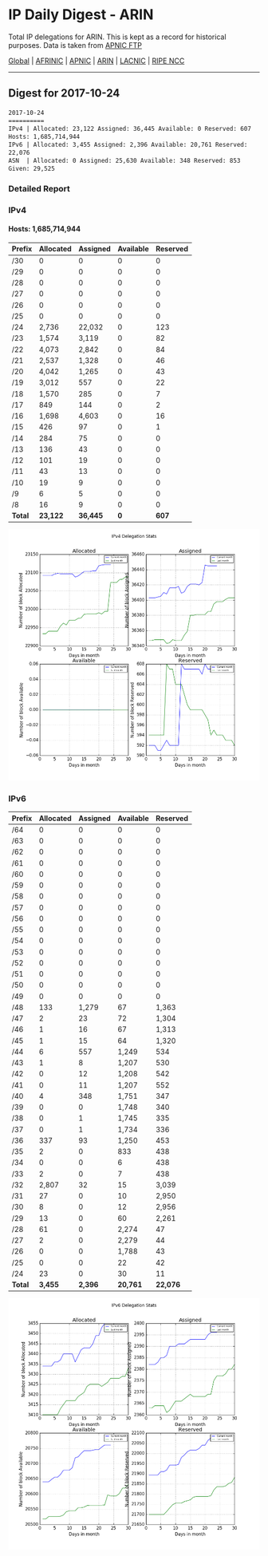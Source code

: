 # IP Daily Digest - ARIN 

Total IP delegations for ARIN. This is kept as a record for historical purposes. Data is taken from [APNIC FTP](https://ftp.apnic.net/)

[Global](https://github.com/csmets/IP-Daily-Digest) | [AFRINIC](https://github.com/csmets/IP-Daily-Digest/tree/master/archives/AFRINIC) | [APNIC](https://github.com/csmets/IP-Daily-Digest/tree/master/archives/APNIC) | [ARIN](https://github.com/csmets/IP-Daily-Digest/tree/master/archives/ARIN) | [LACNIC](https://github.com/csmets/IP-Daily-Digest/tree/master/archives/LACNIC) | [RIPE NCC](https://github.com/csmets/IP-Daily-Digest/tree/master/archives/RIPE_NCC)

---

## Digest for 2017-10-24
```
2017-10-24
==========
IPv4 | Allocated: 23,122 Assigned: 36,445 Available: 0 Reserved: 607 Hosts: 1,685,714,944
IPv6 | Allocated: 3,455 Assigned: 2,396 Available: 20,761 Reserved: 22,076
ASN  | Allocated: 0 Assigned: 25,630 Available: 348 Reserved: 853 Given: 29,525
```

### Detailed Report

### IPv4

#### Hosts: **1,685,714,944**

| Prefix | Allocated | Assigned | Available | Reserved |
| ----- | ----- | ----- | ----- | ----- |
| /30 | 0 | 0 | 0 | 0 |
| /29 | 0 | 0 | 0 | 0 |
| /28 | 0 | 0 | 0 | 0 |
| /27 | 0 | 0 | 0 | 0 |
| /26 | 0 | 0 | 0 | 0 |
| /25 | 0 | 0 | 0 | 0 |
| /24 | 2,736 | 22,032 | 0 | 123 |
| /23 | 1,574 | 3,119 | 0 | 82 |
| /22 | 4,073 | 2,842 | 0 | 84 |
| /21 | 2,537 | 1,328 | 0 | 46 |
| /20 | 4,042 | 1,265 | 0 | 43 |
| /19 | 3,012 | 557 | 0 | 22 |
| /18 | 1,570 | 285 | 0 | 7 |
| /17 | 849 | 144 | 0 | 2 |
| /16 | 1,698 | 4,603 | 0 | 16 |
| /15 | 426 | 97 | 0 | 1 |
| /14 | 284 | 75 | 0 | 0 |
| /13 | 136 | 43 | 0 | 0 |
| /12 | 101 | 19 | 0 | 0 |
| /11 | 43 | 13 | 0 | 0 |
| /10 | 19 | 9 | 0 | 0 |
| /9 | 6 | 5 | 0 | 0 |
| /8 | 16 | 9 | 0 | 0 |
| **Total** | **23,122** | **36,445** | **0** | **607** |

![ipv4-stats](ipv4-figure.png)

### IPv6

| Prefix | Allocated | Assigned | Available | Reserved |
| ----- | ----- | ----- | ----- | ----- |
| /64 | 0 | 0 | 0 | 0 |
| /63 | 0 | 0 | 0 | 0 |
| /62 | 0 | 0 | 0 | 0 |
| /61 | 0 | 0 | 0 | 0 |
| /60 | 0 | 0 | 0 | 0 |
| /59 | 0 | 0 | 0 | 0 |
| /58 | 0 | 0 | 0 | 0 |
| /57 | 0 | 0 | 0 | 0 |
| /56 | 0 | 0 | 0 | 0 |
| /55 | 0 | 0 | 0 | 0 |
| /54 | 0 | 0 | 0 | 0 |
| /53 | 0 | 0 | 0 | 0 |
| /52 | 0 | 0 | 0 | 0 |
| /51 | 0 | 0 | 0 | 0 |
| /50 | 0 | 0 | 0 | 0 |
| /49 | 0 | 0 | 0 | 0 |
| /48 | 133 | 1,279 | 67 | 1,363 |
| /47 | 2 | 23 | 72 | 1,304 |
| /46 | 1 | 16 | 67 | 1,313 |
| /45 | 1 | 15 | 64 | 1,320 |
| /44 | 6 | 557 | 1,249 | 534 |
| /43 | 1 | 8 | 1,207 | 530 |
| /42 | 0 | 12 | 1,208 | 542 |
| /41 | 0 | 11 | 1,207 | 552 |
| /40 | 4 | 348 | 1,751 | 347 |
| /39 | 0 | 0 | 1,748 | 340 |
| /38 | 0 | 1 | 1,745 | 335 |
| /37 | 0 | 1 | 1,734 | 336 |
| /36 | 337 | 93 | 1,250 | 453 |
| /35 | 2 | 0 | 833 | 438 |
| /34 | 0 | 0 | 6 | 438 |
| /33 | 2 | 0 | 7 | 438 |
| /32 | 2,807 | 32 | 15 | 3,039 |
| /31 | 27 | 0 | 10 | 2,950 |
| /30 | 8 | 0 | 12 | 2,956 |
| /29 | 13 | 0 | 60 | 2,261 |
| /28 | 61 | 0 | 2,274 | 47 |
| /27 | 2 | 0 | 2,279 | 44 |
| /26 | 0 | 0 | 1,788 | 43 |
| /25 | 0 | 0 | 22 | 42 |
| /24 | 23 | 0 | 30 | 11 |
| **Total** | **3,455** | **2,396** | **20,761** | **22,076** |

![ipv6-stats](ipv6-figure.png)